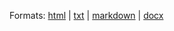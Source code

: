 Formats: 
<a href="/syllabus.html" download>html</a> | 
<a href="/syllabus.txt" download>txt</a> | 
<a href="/syllabus.md" download>markdown</a> | 
<a href="/syllabus.docx" download>docx</a>